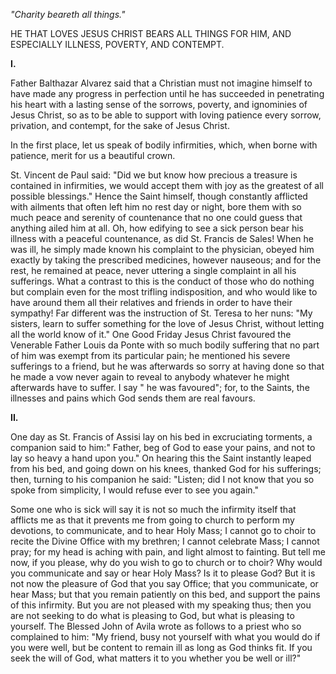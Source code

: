 
*\"Charity beareth all things.\"*

HE THAT LOVES JESUS CHRIST BEARS ALL THINGS FOR HIM, AND ESPECIALLY ILLNESS, POVERTY, AND CONTEMPT.

**I\.**

Father Balthazar Alvarez said that a Christian must not imagine himself to have made any progress in perfection until he has succeeded in penetrating his heart with a lasting sense of the sorrows, poverty, and ignominies of Jesus Christ, so as to be able to support with loving patience every sorrow, privation, and contempt, for the sake of Jesus Christ.

In the first place, let us speak of bodily infirmities, which, when borne with patience, merit for us a beautiful crown.

St. Vincent de Paul said: \"Did we but know how precious a treasure is contained in infirmities, we would accept them with joy as the greatest of all possible blessings.\" Hence the Saint himself, though constantly afflicted with ailments that often left him no rest day or night, bore them with so much peace and serenity of countenance that no one could guess that anything ailed him at all. Oh, how edifying to see a sick person bear his illness with a peaceful countenance, as did St. Francis de Sales! When he was ill, he simply made known his complaint to the physician, obeyed him exactly by taking the prescribed medicines, however nauseous; and for the rest, he remained at peace, never uttering a single complaint in all his sufferings. What a contrast to this is the conduct of those who do nothing but complain even for the most trifling indisposition, and who would like to have around them all their relatives and friends in order to have their sympathy! Far different was the instruction of St. Teresa to her nuns: \"My sisters, learn to suffer something for the love of Jesus Christ, without letting all the world know of it.\" One Good Friday Jesus Christ favoured the Venerable Father Louis da Ponte with so much bodily suffering that no part of him was exempt from its particular pain; he mentioned his severe sufferings to a friend, but he was afterwards so sorry at having done so that he made a vow never again to reveal to anybody whatever he might afterwards have to suffer. I say \" he was favoured\"; for, to the Saints, the illnesses and pains which God sends them are real favours.

**II\.**

One day as St. Francis of Assisi lay on his bed in excruciating torments, a companion said to him:\" Father, beg of God to ease your pains, and not to lay so heavy a hand upon you.\" On hearing this the Saint instantly leaped from his bed, and going down on his knees, thanked God for his sufferings; then, turning to his companion he said: \"Listen; did I not know that you so spoke from simplicity, I would refuse ever to see you again.\"

Some one who is sick will say it is not so much the infirmity itself that afflicts me as that it prevents me from going to church to perform my devotions, to communicate, and to hear Holy Mass; I cannot go to choir to recite the Divine Office with my brethren; I cannot celebrate Mass; I cannot pray; for my head is aching with pain, and light almost to fainting. But tell me now, if you please, why do you wish to go to church or to choir? Why would you communicate and say or hear Holy Mass? Is it to please God? But it is not now the pleasure of God that you say Office; that you communicate, or hear Mass; but that you remain patiently on this bed, and support the pains of this infirmity. But you are not pleased with my speaking thus; then you are not seeking to do what is pleasing to God, but what is pleasing to yourself. The Blessed John of Avila wrote as follows to a priest who so complained to him: \"My friend, busy not yourself with what you would do if you were well, but be content to remain ill as long as God thinks fit. If you seek the will of God, what matters it to you whether you be well or ill?\"

